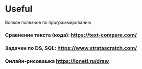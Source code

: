 # Useful
Всякое полезное по программированию
### Сравнение текста (кода): https://text-compare.com/
### Задачки по DS, SQL: https://www.stratascratch.com/
### Онлайн-рисовашка https://loneti.ru/draw
